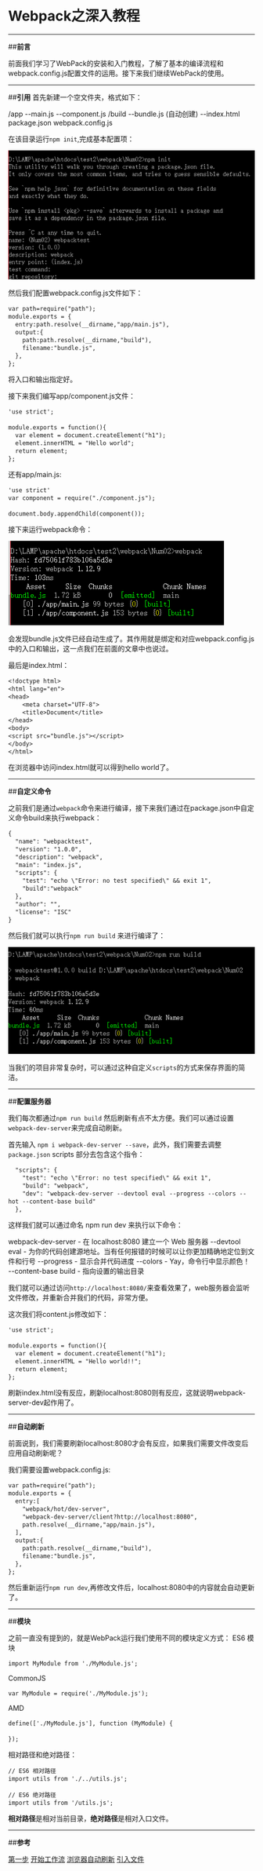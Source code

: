 ﻿# Webpack之深入教程


---

##**前言**

前面我们学习了WebPack的安装和入门教程，了解了基本的编译流程和webpack.config.js配置文件的运用。接下来我们继续WebPack的使用。

---

##**引用**
首先新建一个空文件夹，格式如下：

/app
--main.js
--component.js
/build
--bundle.js (自动创建)
--index.html
package.json
webpack.config.js

在该目录运行`npm init`,完成基本配置项：

![images](./images/3-1.png)

然后我们配置webpack.config.js文件如下：
```
var path=require("path");
module.exports = {
  entry:path.resolve(__dirname,"app/main.js"),
  output:{
    path:path.resolve(__dirname,"build"),
    filename:"bundle.js",
  },
};
```
将入口和输出指定好。

接下来我们编写app/component.js文件：
```
'use strict';

module.exports = function(){
  var element = document.createElement("h1");
  element.innerHTML = "Hello world";
  return element;
};
```

还有app/main.js:
```
'use strict'
var component = require("./component.js");

document.body.appendChild(component());
```

接下来运行webpack命令：

![images](./images/3-2.png)


会发现bundle.js文件已经自动生成了。其作用就是绑定和对应webpack.config.js中的入口和输出，这一点我们在前面的文章中也说过。

最后是index.html：
```
<!doctype html>
<html lang="en">
<head>
	<meta charset="UTF-8">
	<title>Document</title>
</head>
<body>
<script src="bundle.js"></script>
</body>
</html>
```

在浏览器中访问index.html就可以得到hello world了。


---

##**自定义命令**

之前我们是通过`webpack`命令来进行编译，接下来我们通过在package.json中自定义命令build来执行webpack：
```
{
  "name": "webpacktest",
  "version": "1.0.0",
  "description": "webpack",
  "main": "index.js",
  "scripts": {
    "test": "echo \"Error: no test specified\" && exit 1",
    "build":"webpack"
  },
  "author": "",
  "license": "ISC"
}
```

然后我们就可以执行`npm run build` 来进行编译了：

![images](./images/3-3.png)

当我们的项目非常复杂时，可以通过这种自定义`scripts`的方式来保存界面的简洁。

---

##**配置服务器**

我们每次都通过`npm run build` 然后刷新有点不太方便。我们可以通过设置`webpack-dev-server`来完成自动刷新。

首先输入 `npm i webpack-dev-server --save`，此外，我们需要去调整 `package.json` scripts 部分去包含这个指令：
```
  "scripts": {
    "test": "echo \"Error: no test specified\" && exit 1",
    "build": "webpack",
    "dev": "webpack-dev-server --devtool eval --progress --colors --hot --content-base build"
  },
```

这样我们就可以通过命名 npm run dev 来执行以下命令：

webpack-dev-server - 在 localhost:8080 建立一个 Web 服务器
--devtool eval - 为你的代码创建源地址。当有任何报错的时候可以让你更加精确地定位到文件和行号
--progress - 显示合并代码进度
--colors - Yay，命令行中显示颜色！
--content-base build - 指向设置的输出目录

我们就可以通过访问`http://localhost:8080/`来查看效果了，web服务器会监听文件修改，并重新合并我们的代码，非常方便。

这次我们将content.js修改如下：

```
'use strict';

module.exports = function(){
  var element = document.createElement("h1");
  element.innerHTML = "Hello world!!";
  return element;
};
```

刷新index.html没有反应，刷新localhost:8080则有反应，这就说明webpack-server-dev起作用了。

---
##**自动刷新**

前面说到，我们需要刷新localhost:8080才会有反应，如果我们需要文件改变后应用自动刷新呢？

我们需要设置webpack.config.js:
```
var path=require("path");
module.exports = {
  entry:[
    "webpack/hot/dev-server",
    "webpack-dev-server/client?http://localhost:8080",
    path.resolve(__dirname,"app/main.js"),
  ],
  output:{
    path:path.resolve(__dirname,"build"),
    filename:"bundle.js",
  },
};
```

然后重新运行`npm run dev`,再修改文件后，localhost:8080中的内容就会自动更新了。

---

##**模块**

之前一直没有提到的，就是WebPack运行我们使用不同的模块定义方式：
ES6 模块

    import MyModule from './MyModule.js';

CommonJS

    var MyModule = require('./MyModule.js');

AMD

    define(['./MyModule.js'], function (MyModule) {
    
    });


相对路径和绝对路径：
```
// ES6 相对路径
import utils from './../utils.js';

// ES6 绝对路径
import utils from '/utils.js';
```
**相对路径**是相对当前目录，**绝对路径**是相对入口文件。


---

##**参考**

[第一步][1]
[开始工作流][2]
[浏览器自动刷新][3]
[引入文件][4]



  [1]: https://fakefish.github.io/react-webpack-cookbook/Getting-started.html
  [2]: https://fakefish.github.io/react-webpack-cookbook/Running-a-workflow.html
  [3]: https://fakefish.github.io/react-webpack-cookbook/Automatic-browser-refresh.html
  [4]: https://fakefish.github.io/react-webpack-cookbook/Requiring-files.html